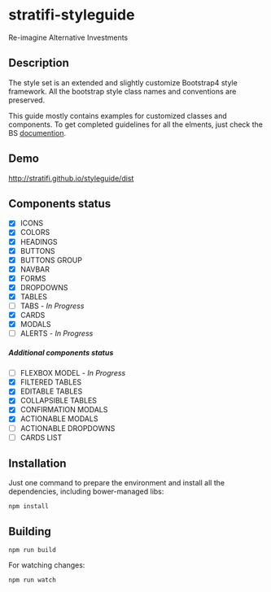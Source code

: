 # stratifi-styleguide

Re-imagine Alternative Investments 


## Description
The style set is an extended and slightly customize Bootstrap4 style framework.
All the bootstrap style class names and conventions are preserved.

This guide mostly contains examples for customized classes and components.
To get completed guidelines for all the elments, just check the BS [documention](http://getbootstrap.com/).


## Demo
http://stratifi.github.io/styleguide/dist  

## Components status
- [x] ICONS
- [x] COLORS
- [x] HEADINGS
- [x] BUTTONS
- [x] BUTTONS GROUP
- [x] NAVBAR
- [x] FORMS
- [x] DROPDOWNS
- [x] TABLES
- [ ] TABS - *In Progress*
- [x] CARDS
- [x] MODALS
- [ ] ALERTS - *In Progress*

##### Additional components status

- [ ] FLEXBOX MODEL - *In Progress*
- [x] FILTERED TABLES
- [x] EDITABLE TABLES
- [x] COLLAPSIBLE TABLES
- [x] CONFIRMATION MODALS
- [x] ACTIONABLE MODALS
- [ ] ACTIONABLE DROPDOWNS
- [ ] CARDS LIST

## Installation
Just one command to prepare the environment and install all the dependencies, 
including bower-managed libs:
```
npm install
```

## Building
```
npm run build
```
For watching changes:
```
npm run watch
```